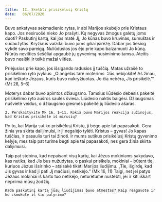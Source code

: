 ```yaml
---
title:  II. Skelbti prisikėlusį Kristų
date:   06/07/2020
---
```


Buvo ankstyvas sekmadienio rytas, ir abi Marijos skubėjo prie Kristaus kapo. Jos nesiruošė nieko Jo prašyti. Ką negyvas žmogus galėtų joms duoti? Paskutinį kartą, kai jos matė Jį, Jo kūnas buvo kruvinas, sumuštas ir sudaužytas. Kryžiaus vaizdai buvo joms giliai įsirėžę. Dabar jos tiesiog vykdė savo pareigą. Nuliūdusios jos ėjo prie kapo balzamuoti Jo kūną. Niūrūs nevilties šešėliai apgaubė jų gyvenimą nusiminimo tamsa. Ateitis buvo neaiški ir teikė mažai vilties.

Priėjusios prie kapo, jos išsigando radusios jį tuščią. Matas užrašė to prisikėlimo ryto įvykius: „O angelas tarė moterims: ‘Jūs nebijokite! Aš žinau, kad ieškote Jėzaus, kuris buvo nukryžiuotas. Jo čia nebėra, Jis prisikėlė.ʼ“ (Mt 28, 5–6) 

Moterys dabar buvo apimtos džiaugsmo. Tamsius liūdesio debesis pakeitė prisikėlimo ryto aušros saulės šviesa. Liūdesio naktis baigėsi. Džiaugsmas nušvietė veidus, o džiaugsmo giesmės pakeitė jų liūdesio ašaras.

`2. Perskaitykite Mk 16, 1–11. Kokia buvo Marijos reakcija sužinojus, kad Kristus prisikėlė iš mirusių?`
														
Po to, kai Marija sutiko prisikėlusį Kristų, ji bėgo apie tai papasakoti. Gera žinia yra skirta dalijimuisi, ir ji negalėjo tylėti. Kristus – gyvas! Jo kapas tuščias, ir pasaulis turi tai žinoti. Ir mums sutikus prisikėlusį Kristų gyvenimo kelyje, mes taip pat turime bėgti apie tai papasakoti, nes gera žinia skirta dalijimuisi.

Taip pat stebina, kad nepaisant visų kartų, kai Jėzus mokiniams sakydavo, kas nutiks, kad Jis bus nužudytas, o paskui prisikels, mokiniai – būtent tie, kuriuos Jėzus išsirinko – atsisakė tikėti Marijos liudijimu. „Tie, išgirdę, kad Jis gyvas ir kad ji pati Jį mačiusi, netikėjo.“ (Mk 16, 11) Taigi, net jei patys Jėzaus mokiniai iš karto tuo netikėjo, neturėtume nustebti, jei ir kiti iškart nepriima mūsų žodžių.

`Kada paskutinį kartą jūsų liudijimas buvo atmestas? Kaip reagavote ir ko išmokote iš šio patyrimo?`
